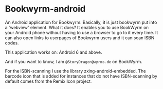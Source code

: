 # Bookwyrm-android
An Android application for Bookwyrm. Basically, it is just bookwyrm put into a 'webview' element.
What it does? It enables you to use BookWyrm on your Android phone without having to use a browser to go to it every time.
It can also open links to userpages of Bookwyrm users and it can scan ISBN codes.

This application works on: Android 6 and above.

And if you want to know, I am `@StoryDragon@wyrms.de` on BookWyrm.

For the ISBN-scanning I use the library zxing-android-embedded.
The barcode icon that is added for instances that do not have ISBN-scanning by default comes from the Remix Icon project.
